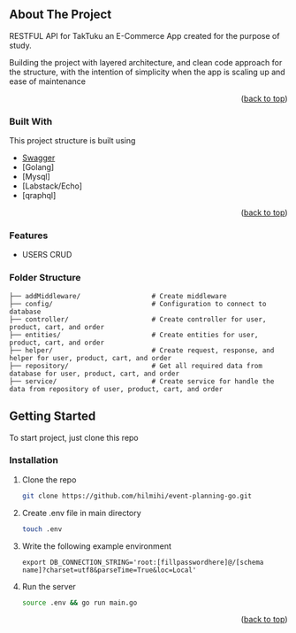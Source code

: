 <!-- ABOUT THE PROJECT -->

## About The Project

RESTFUL API for TakTuku an E-Commerce App created for the purpose of study.

Building the project with layered architecture, and clean code approach for the structure, with the intention of simplicity when the app is scaling up and ease of maintenance

<p align="right">(<a href="#top">back to top</a>)</p>

### Built With

This project structure is built using

- [Swagger](https://app.swaggerhub.com/apis-docs/HamzahAA15/TakTuku-Project/1.0.0#/Products/get_products_myproduct)
- [Golang]
- [Mysql]
- [Labstack/Echo]
- [qraphql]

<p align="right">(<a href="#top">back to top</a>)</p>

### Features

- USERS CRUD

### Folder Structure

```
├── addMiddleware/                  # Create middleware
├── config/                         # Configuration to connect to database
├── controller/                     # Create controller for user, product, cart, and order
├── entities/                       # Create entities for user, product, cart, and order
├── helper/                         # Create request, response, and helper for user, product, cart, and order
├── repository/                     # Get all required data from database for user, product, cart, and order
├── service/                        # Create service for handle the data from repository of user, product, cart, and order

```

<!-- GETTING STARTED -->

## Getting Started

To start project, just clone this repo

### Installation

1. Clone the repo
   ```bash
   git clone https://github.com/hilmihi/event-planning-go.git
   ```
2. Create .env file in main directory
   ```bash
   touch .env
   ```
3. Write the following example environment
   ```
   export DB_CONNECTION_STRING='root:[fillpasswordhere]@/[schema name]?charset=utf8&parseTime=True&loc=Local'
   ```
4. Run the server
   ```bash
   source .env && go run main.go
   ```

<p align="right">(<a href="#top">back to top</a>)</p>
